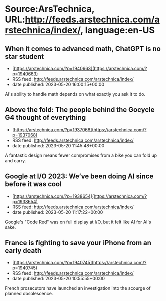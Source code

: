 # Source:ArsTechnica, URL:http://feeds.arstechnica.com/arstechnica/index/, language:en-US

## When it comes to advanced math, ChatGPT is no star student
 - [https://arstechnica.com/?p=1940663](https://arstechnica.com/?p=1940663)
 - RSS feed: http://feeds.arstechnica.com/arstechnica/index/
 - date published: 2023-05-20 16:00:15+00:00

AI's ability to handle math depends on what exactly you ask it to do.

## Above the fold: The people behind the Gocycle G4 thought of everything
 - [https://arstechnica.com/?p=1937068](https://arstechnica.com/?p=1937068)
 - RSS feed: http://feeds.arstechnica.com/arstechnica/index/
 - date published: 2023-05-20 11:45:48+00:00

A fantastic design means fewer compromises from a bike you can fold up and carry.

## Google at I/O 2023: We’ve been doing AI since before it was cool
 - [https://arstechnica.com/?p=1938654](https://arstechnica.com/?p=1938654)
 - RSS feed: http://feeds.arstechnica.com/arstechnica/index/
 - date published: 2023-05-20 11:17:22+00:00

Google's "Code Red" was on full display at I/O, but it felt like AI for AI's sake.

## France is fighting to save your iPhone from an early death
 - [https://arstechnica.com/?p=1940745](https://arstechnica.com/?p=1940745)
 - RSS feed: http://feeds.arstechnica.com/arstechnica/index/
 - date published: 2023-05-20 10:55:55+00:00

French prosecutors have launched an investigation into the scourge of planned obsolescence.

